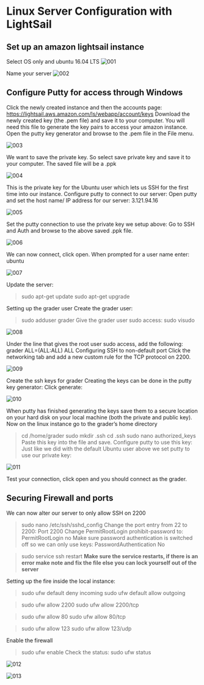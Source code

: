 # Linux Server Configuration with LightSail

## Set up an amazon lightsail instance

Select OS only and ubuntu 16.04 LTS
![001](https://github.com/AndFran/udacity_fullstack_nano/blob/master/server_configuration/images/001_lightsail_create.jpg)

Name your server
![002](https://github.com/AndFran/udacity_fullstack_nano/blob/master/server_configuration/images/002_lightsail_create.jpg)

## Configure Putty for access through Windows
Click the newly created instance and then the accounts page:
https://lightsail.aws.amazon.com/ls/webapp/account/keys
Download the newly created key (the .pem file) and save it to your computer.
You will need this file to generate the key pairs to access your amazon instance.
Open the putty key generator and browse to the .pem file in the File menu.

![003](https://github.com/AndFran/udacity_fullstack_nano/blob/master/server_configuration/images/003_putty.jpg)


We want to save the private key. So select save private key and save it to your computer. The saved file will be a .ppk

![004](https://github.com/AndFran/udacity_fullstack_nano/blob/master/server_configuration/images/004_putty.jpg)

This is the private key for the Ubuntu user which lets us SSH for the first time into our instance.
Configure putty to connect to our server:
Open putty and set the host name/ IP address for our server:
3.121.94.16

![005](https://github.com/AndFran/udacity_fullstack_nano/blob/master/server_configuration/images/005_putty.jpg)

Set the putty connection to use the private key we setup above:
Go to SSH and Auth and browse to the above saved .ppk file.

![006](https://github.com/AndFran/udacity_fullstack_nano/blob/master/server_configuration/images/006_putty.jpg)

We can now connect, click open.
When prompted for a user name enter: ubuntu

![007](https://github.com/AndFran/udacity_fullstack_nano/blob/master/server_configuration/images/007_ubuntu.jpg)

Update the server:
> sudo apt-get update
> sudo apt-get upgrade

Setting up the grader user
Create the grader user:
> sudo adduser grader
Give the grader user sudo access:
sudo visudo

![008](https://github.com/AndFran/udacity_fullstack_nano/blob/master/server_configuration/images/008_ubunut.jpg)

Under the line that gives the root user sudo access, add the following:
grader ALL=(ALL:ALL) ALL
Configuring SSH to non-default port
Click the networking tab and add a new custom rule for the TCP protocol on 2200.

![009](https://github.com/AndFran/udacity_fullstack_nano/blob/master/server_configuration/images/009_firewall.jpg)

Create the ssh keys for grader
Creating the keys can be done in the putty key generator:
Click generate:

![010](https://github.com/AndFran/udacity_fullstack_nano/blob/master/server_configuration/images/010_putty_keys.jpg)

When putty has finished generating the keys save them to a secure location on your hard disk on your local machine (both the private and public key).
Now on the linux instance go to the grader’s home directory
>cd /home/grader
>sudo mkdir .ssh
>cd .ssh
>sudo nano authorized_keys
Paste this key into the file and save.
Configure putty to use this key:
Just like we did with the default Ubuntu user above we set putty to use our private key:

![011](https://github.com/AndFran/udacity_fullstack_nano/blob/master/server_configuration/images/011_ubuntu_ufw.jpg)


Test your connection, click open and you should connect as the grader.

## Securing Firewall and ports

We can now alter our server to only allow SSH on 2200
>sudo nano /etc/ssh/sshd_config
Change the port entry from 22 to 2200:
Port 2200
Change PermitRootLogin prohibit-password to:
PermitRootLogin no
Make sure password authentication is switched off so we can only use keys:
PasswordAuthentication No

>sudo service ssh restart
**Make sure the service restarts, if there is an error make note and fix the file else you can lock yourself out of the server**

Setting up the fire inside the local instance:
> sudo ufw default deny incoming
> sudo ufw default allow outgoing

> sudo ufw allow 2200
> sudo ufw allow 2200/tcp

> sudo ufw allow 80
> sudo ufw allow 80/tcp

> sudo ufw allow 123
> sudo ufw allow 123/udp

Enable the firewall
> sudo ufw enable 
Check the status:
>sudo ufw status


![012](https://github.com/AndFran/udacity_fullstack_nano/blob/master/server_configuration/images/012_apache_default.jpg)



![013](https://github.com/AndFran/udacity_fullstack_nano/blob/master/server_configuration/images/013_apache_catalog_folder.jpg)






